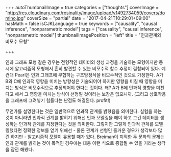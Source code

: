 +++
autoThumbnailImage = true
categories = ["thoughts"]
coverImage = "http://res.cloudinary.com/rosinality/image/upload/v1492734059/covers/domino.jpg"
coverSize = "partial"
date = "2017-04-21T10:29:01+09:00"
hasMath = false
isCJKLanguage = true
keywords = ["causality", "causal inference", "nonparametric model"]
tags = ["causality", "causal inference", "nonparametric model"]
thumbnailImagePosition = "left"
title = "인과관계와 비모수 모형"

+++

인과 그래프 모형 같은 경우는 전형적인 데이터의 생성 과정을 기술하는 모형이지만 동시에 알고리즘적 모형에서 흔히 발견할 수 있는 비모수적 함수 추정이 결합되어 있다. 예컨대 Pearl은 인과 그래프에 부합하는 구조방정식을 비모수적인 것으로 가정한다. A가 B와 C에 인과적 영향을 미치는 방향성은 기술되어야 하지만 영향을 미칠 때 영향을 미치는 방식은 비모수적으로 추정되어야 한다는 것이다. 왜? A가 B에 인과적 영향을 미친다고 해서 그 영향을 미치는 방식이 선형일 것이라는 보장은 없으니까. (그리고 상호작용을 그래프에 그려넣기 힘들다는 난점도 해결된다. profit!)

무언가를 설명한다는 것은 일반적으로 인과적 관계를 밝혔음을 의미한다. 실험을 하는 것이 아니라면 인과적 관계를 밝히기 위해선 인과 모델링을 해야 하고 그건 데이터를 생성하는 인과적 관계를 지정한다는 것을 의미한다. 그렇지만 그렇게 인과적 관계를 모델링했다면 정확한 정보를 얻기 위해선 - 물론 관계가 선형인 즐거운 경우가 생각보다 많긴 하지만 - 알고리즘적 모델이 유용할 때가 있다. Breiman이 지적한 두 문화의 문제는 인과 관계를 밝히는 것이 목적인 경우에는 대충 이런 식으로 종합될 수 있을 거라는 생각을 잠깐 해봤다.